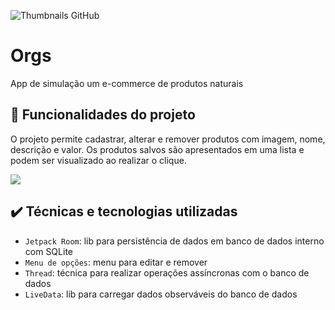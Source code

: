 ![Thumbnails GitHub](https://user-images.githubusercontent.com/8989346/132551158-1dcbc5a8-f3e7-4022-80e0-30f16935f7a8.png)
  
# Orgs

App de simulação um e-commerce de produtos naturais

## 🔨 Funcionalidades do projeto

O projeto permite cadastrar, alterar e remover produtos com imagem, nome, descrição e valor. Os produtos salvos são apresentados em uma lista e podem ser visualizado ao realizar o clique.

![](https://media0.giphy.com/media/a3wDNLrQsOclk5B6me/giphy.gif)

## ✔️ Técnicas e tecnologias utilizadas

- `Jetpack Room`: lib para persistência de dados em banco de dados interno com SQLite
- `Menu de opções`: menu para editar e remover
- `Thread`: técnica para realizar operações assíncronas com o banco de dados
- `LiveData`: lib para carregar dados observáveis do banco de dados

<!-- ## 📁 Acesso ao projeto

**Indique como é possível baixar ou acessar o código fonte do projeto, seja projeto inicial ou final**

## 🛠️ Abrir e rodar o projeto

**Apresente as instruções necessárias para abrir e executar o projeto**

## 📚 Mais informações do curso

**Faça um CTA para o curso do projeto**

-->
